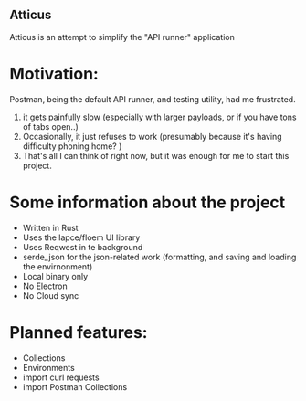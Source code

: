 ## Atticus

Atticus is an attempt to simplify the "API runner" application

# Motivation: 
 Postman, being the default API runner, and testing utility, had me frustrated.
  1. it gets painfully slow (especially with larger payloads, or if you have tons of tabs open..)
  2. Occasionally, it just refuses to work (presumably because it's having difficulty phoning home? )
  3. That's all I can think of right now, but it was enough for me to start this project.

# Some information about the project

 - Written in Rust
 - Uses the lapce/floem UI library
 - Uses Reqwest in te background
 - serde_json for the json-related work (formatting, and saving and loading the envirnonment) 
 - Local binary only
 - No Electron
 - No Cloud sync
   
# Planned features:
 - Collections
 - Environments
 - import curl requests
 - import Postman Collections
